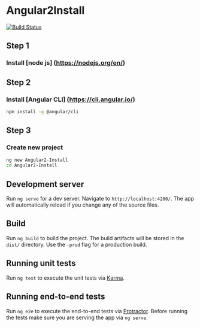 # Angular2Install

[![Build Status](https://travis-ci.org/dinesh-kd/Angular2-Install.svg?branch=master)](https://travis-ci.org/dinesh-kd/Angular2-Install)

## Step 1

### Install [node js] (https://nodejs.org/en/)

## Step 2

### Install [Angular CLI] (https://cli.angular.io/)

```bash
npm install -g @angular/cli
```

## Step 3

### Create new project

```bash
ng new Angular2-Install
cd Angular2-Install
```

## Development server

Run `ng serve` for a dev server. Navigate to `http://localhost:4200/`. The app will automatically reload if you change any of the source files.

## Build

Run `ng build` to build the project. The build artifacts will be stored in the `dist/` directory. Use the `-prod` flag for a production build.

## Running unit tests

Run `ng test` to execute the unit tests via [Karma](https://karma-runner.github.io).

## Running end-to-end tests

Run `ng e2e` to execute the end-to-end tests via [Protractor](http://www.protractortest.org/).
Before running the tests make sure you are serving the app via `ng serve`.
